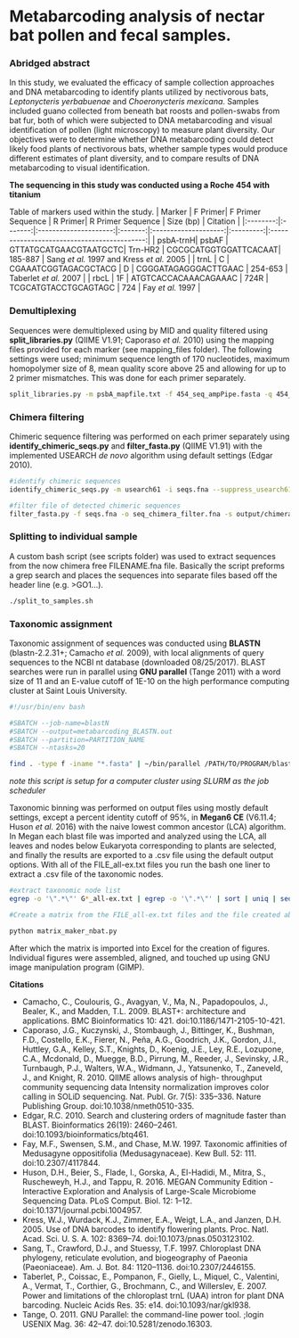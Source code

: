 # Metabarcoding analysis of nectar bat pollen and fecal samples.

### Abridged abstract

In this study, we evaluated the efficacy of sample collection approaches and DNA metabarcoding to identify plants utilized by nectivorous bats, *Leptonycteris yerbabuenae* and *Choeronycteris mexicana*. Samples included guano collected from beneath bat roosts and pollen-swabs from bat fur, both of which were subjected to DNA metabarcoding and visual identification of pollen (light microscopy) to measure plant diversity. Our objectives were to determine whether DNA metabarcoding could detect likely food plants of nectivorous bats, whether sample types would produce different estimates of plant diversity, and to compare results of DNA metabarcoding to visual identification.

**The sequencing in this study was conducted using a Roche 454 with titanium**

Table of markers used within the study.
| Marker   | F Primer| F Primer Sequence     | R Primer| R Primer Sequence    | Size (bp) | Citation                                    |
|:--------:|:-------:|:---------------------:|:-------:|:--------------------:|:---------:|:-------------------------------------------:|
| psbA-trnH| psbAF   | GTTATGCATGAACGTAATGCTC| Trn-HR2 | CGCGCATGGTGGATTCACAAT| 185-887   | Sang *et al.* 1997 and Kress *et al.* 2005  |
| trnL     | C       | CGAAATCGGTAGACGCTACG  | D       | CGGGATAGAGGGACTTGAAC | 254-653   | Taberlet *et al.* 2007                      |
| rbcL     | 1F      | ATGTCACCACAAACAGAAAC  | 724R    | TCGCATGTACCTGCAGTAGC | 724       | Fay *et al.* 1997                           |

### Demultiplexing

Sequences were demultiplexed using by MID and quality filtered using **split_libraries.py** (QIIME V1.91; Caporaso *et al.* 2010) using the mapping files provided for each marker (see mapping_files folder). The following settings were used; minimum sequence length of 170 nucleotides, maximum homopolymer size of 8, mean quality score above 25 and allowing for up to 2 primer mismatches. This was done for each primer separately.

```bash
split_libraries.py -m psbA_mapfile.txt -f 454_seq_ampPipe.fasta -q 454_qual_ampPipe.qual -l 170 -H 8 -b 10 -M 2
```

### Chimera filtering

Chimeric sequence filtering was performed on each primer separately using **identify_chimeric_seqs.py** and **filter_fasta.py** (QIIME V1.91) with the implemented USEARCH *de novo* algorithm using default settings (Edgar 2010).

```bash
#identify chimeric sequences
identify_chimeric_seqs.py -m usearch61 -i seqs.fna --suppress_usearch61_ref -o output

#filter file of detected chimeric sequences
filter_fasta.py -f seqs.fna -o seq_chimera_filter.fna -s output/chimeras.txt -n
```
### Splitting to individual sample

A custom bash script (see scripts folder) was used to extract sequences from the now chimera free FILENAME.fna file. Basically the script preforms a grep search and places the sequences into separate files based off the header line (e.g. >GO1...).

```bash
./split_to_samples.sh
```

### Taxonomic assignment

Taxonomic assignment of sequences was conducted using **BLASTN** (blastn-2.2.31+; Camacho *et al.* 2009), with local alignments of query sequences to the NCBI nt database (downloaded 08/25/2017). BLAST searches were run in parallel using **GNU parallel** (Tange 2011) with a word size of 11 and an E-value cutoff of 1E-10 on the high performance computing cluster at Saint Louis University.

```bash
#!/usr/bin/env bash

#SBATCH --job-name=blastN
#SBATCH --output=metabarcoding_BLASTN.out
#SBATCH --partition=PARTITION_NAME
#SBATCH --ntasks=20

find . -type f -iname "*.fasta" | ~/bin/parallel /PATH/TO/PROGRAM/blastn -word_size 11 -evalue 0.0000000005 -db /PATH/TO/DATABASE/nt -query {} -out {.}.out


```
*note this script is setup for a computer cluster using SLURM as the job scheduler*

Taxonomic binning was performed on output files using mostly default settings, except a percent identity cutoff of 95%, in **Megan6 CE** (V6.11.4; Huson *et al.* 2016) with the naive lowest common ancestor (LCA) algorithm. In Megan each blast file was imported and analyzed using the LCA, all leaves and nodes below Eukaryota corresponding to plants are selected, and finally the results are exported to a .csv file using the default output options. With all of the FILE_all-ex.txt files you run the bash one liner to extract a .csv file of the taxonomic nodes.

```bash
#extract taxonomic node list
egrep -o '\".*\"' G*_all-ex.txt | egrep -o '\".*\"' | sort | uniq | sed -e 's/^"//' -e 's/"$/,/'| tr -d '\n' > taxa_list.csv

#Create a matrix from the FILE_all-ex.txt files and the file created above

python matrix_maker_nbat.py

```

After which the matrix is imported into Excel for the creation of figures. Individual figures were assembled, aligned, and touched up using GNU image manipulation program (GIMP).

**Citations**

  * Camacho, C., Coulouris, G., Avagyan, V., Ma, N., Papadopoulos, J., Bealer, K., and Madden, T.L. 2009. BLAST+: architecture and applications. BMC Bioinformatics 10: 421. doi:10.1186/1471-2105-10-421.
  * Caporaso, J.G., Kuczynski, J., Stombaugh, J., Bittinger, K., Bushman, F.D., Costello, E.K., Fierer, N., Peña, A.G., Goodrich, J.K., Gordon, J.I., Huttley, G.A., Kelley, S.T., Knights, D., Koenig, J.E., Ley, R.E., Lozupone, C.A., Mcdonald, D., Muegge, B.D., Pirrung, M., Reeder, J., Sevinsky, J.R., Turnbaugh, P.J., Walters, W.A., Widmann, J., Yatsunenko, T., Zaneveld, J., and Knight, R. 2010. QIIME allows analysis of high- throughput community sequencing data Intensity normalization improves color calling in SOLiD sequencing. Nat. Publ. Gr. 7(5): 335–336. Nature Publishing Group. doi:10.1038/nmeth0510-335.
  * Edgar, R.C. 2010. Search and clustering orders of magnitude faster than BLAST. Bioinformatics 26(19): 2460–2461. doi:10.1093/bioinformatics/btq461.
  * Fay, M.F., Swensen, S.M., and Chase, M.W. 1997. Taxonomic affinities of Medusagyne oppositifolia (Medusagynaceae). Kew Bull. 52: 111. doi:10.2307/4117844.
  * Huson, D.H., Beier, S., Flade, I., Gorska, A., El-Hadidi, M., Mitra, S., Ruscheweyh, H.J., and Tappu, R. 2016. MEGAN Community Edition - Interactive Exploration and Analysis of Large-Scale Microbiome Sequencing Data. PLoS Comput. Biol. 12: 1–12. doi:10.1371/journal.pcbi.1004957.
  * Kress, W.J., Wurdack, K.J., Zimmer, E.A., Weigt, L.A., and Janzen, D.H. 2005. Use of DNA barcodes to identify flowering plants. Proc. Natl. Acad. Sci. U. S. A. 102: 8369–74. doi:10.1073/pnas.0503123102.
  * Sang, T., Crawford, D.J., and Stuessy, T.F. 1997. Chloroplast DNA phylogeny, reticulate evolution, and biogeography of Paeonia (Paeoniaceae). Am. J. Bot. 84: 1120–1136. doi:10.2307/2446155.
  * Taberlet, P., Coissac, E., Pompanon, F., Gielly, L., Miquel, C., Valentini, A., Vermat, T., Corthier, G., Brochmann, C., and Willerslev, E. 2007. Power and limitations of the chloroplast trnL (UAA) intron for plant DNA barcoding. Nucleic Acids Res. 35: e14. doi:10.1093/nar/gkl938.
  * Tange, O. 2011. GNU Parallel: the command-line power tool. ;login USENIX Mag. 36: 42–47. doi:10.5281/zenodo.16303.